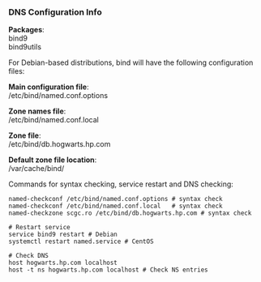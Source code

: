 ### DNS Configuration Info

**Packages**:  
bind9   
bind9utils

For Debian-based distributions, bind will have the following configuration files:

**Main configuration file**:   
/etc/bind/named.conf.options  

**Zone names file**:  
/etc/bind/named.conf.local  

**Zone file**:  
/etc/bind/db.hogwarts.hp.com  

**Default zone file location**:    
/var/cache/bind/  

Commands for syntax checking, service restart and DNS checking:
```
named-checkconf /etc/bind/named.conf.options # syntax check
named-checkconf /etc/bind/named.conf.local   # syntax check
named-checkzone scgc.ro /etc/bind/db.hogwarts.hp.com # syntax check

# Restart service
service bind9 restart # Debian
systemctl restart named.service # CentOS

# Check DNS
host hogwarts.hp.com localhost
host -t ns hogwarts.hp.com localhost # Check NS entries
 
```
